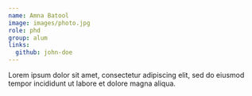 ```yaml
---
name: Amna Batool
image: images/photo.jpg
role: phd
group: alum
links:
  github: john-doe
---
```


Lorem ipsum dolor sit amet, consectetur adipiscing elit, sed do eiusmod tempor incididunt ut labore et dolore magna aliqua.
